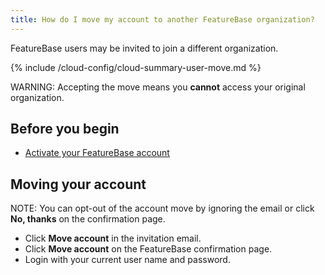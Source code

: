 ```yaml
---
title: How do I move my account to another FeatureBase organization?
---
```


FeatureBase users may be invited to join a different organization.

{% include /cloud-config/cloud-summary-user-move.md %}

WARNING: Accepting the move means you **cannot** access your original organization.

## Before you begin

* [Activate your FeatureBase account](/cloud/my-account/cloud-user-activate-account)

## Moving your account

NOTE: You can opt-out of the account move by ignoring the email or click **No, thanks** on the confirmation page.

* Click **Move account** in the invitation email.
* Click **Move account** on the FeatureBase confirmation page.
* Login with your current user name and password.
